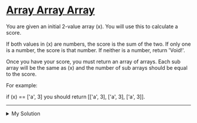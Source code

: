 # [Array Array Array](https://www.codewars.com/kata/57eb936de1051801d500008a)

You are given an initial 2-value array (x). You will use this to calculate a score.

If both values in (x) are numbers, the score is the sum of the two. If only one is a number, the score is that number. If neither is a number, return 'Void!'.

Once you have your score, you must return an array of arrays. Each sub array will be the same as (x) and the number of sub arrays should be equal to the score.

For example:

if (x) == ['a', 3] you should return [['a', 3], ['a', 3], ['a', 3]].

---

<details><summary>My Solution</summary>

```js
function explode(x) {
  if (typeof x[0] === 'number' && typeof x[1] === 'number') {
    return Array(x[0] + x[1]).fill(x)
  } else if (typeof x[0] === 'number' || typeof x[1] === 'number') {
    return typeof x[0] === 'number' ? Array(x[0]).fill(x) : Array(x[1]).fill(x)
  } else {
    return 'Void!'
  }
}
```

</details>
